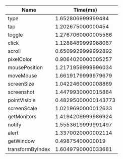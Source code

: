 |Name|Time(ms)|
|----|----|
|type|1.652806999999484|
|tap|1.202675000000454|
|toggle|1.2767060000005586|
|click|1.1288489999988087|
|scroll|0.6509929999992892|
|pixelColor|0.9064020000005257|
|mousePosition|1.2171959999996034|
|moveMouse|1.6619179999979679|
|screenSize|1.0422460000008869|
|screenshot|1.4479930000015884|
|pointVisible|0.48295000000143773|
|screenScale|1.0219690000012633|
|getMonitors|1.4194209999986924|
|notify|1.5553619999991497|
|alert|1.3370020000002114|
|getWindow|0.49875400000019|
|transformByIndex|1.6049790000033681|
